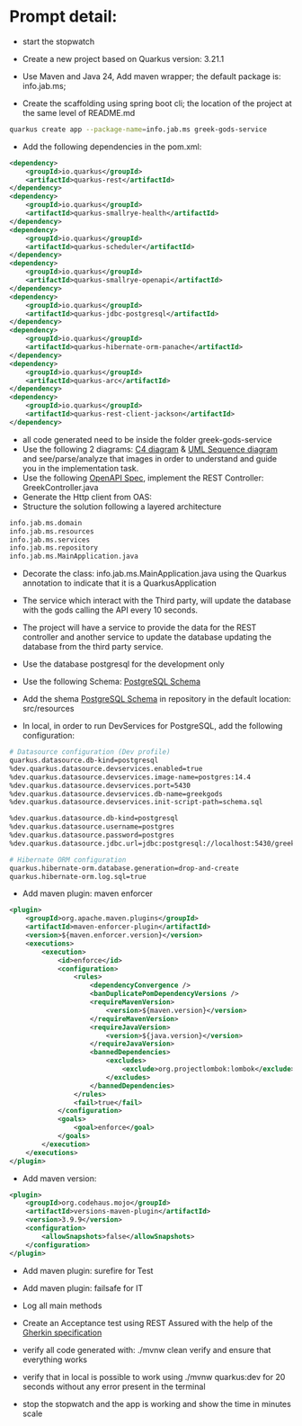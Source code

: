 # Prompt detail:

-  start the stopwatch

- Create a new project based on Quarkus version: 3.21.1
- Use Maven and Java 24, Add maven wrapper; the default package is: info.jab.ms;
- Create the scaffolding using spring boot cli; the location of the project at the same level of README.md 

```bash
quarkus create app --package-name=info.jab.ms greek-gods-service
```

- Add the following dependencies in the pom.xml:

```xml
<dependency>
    <groupId>io.quarkus</groupId>
    <artifactId>quarkus-rest</artifactId>
</dependency>
<dependency>
    <groupId>io.quarkus</groupId>
    <artifactId>quarkus-smallrye-health</artifactId>
</dependency>
<dependency>
    <groupId>io.quarkus</groupId>
    <artifactId>quarkus-scheduler</artifactId>
</dependency>
<dependency>
    <groupId>io.quarkus</groupId>
    <artifactId>quarkus-smallrye-openapi</artifactId>
</dependency>
<dependency>
    <groupId>io.quarkus</groupId>
    <artifactId>quarkus-jdbc-postgresql</artifactId>
</dependency>
<dependency>
    <groupId>io.quarkus</groupId>
    <artifactId>quarkus-hibernate-orm-panache</artifactId>
</dependency>
<dependency>
    <groupId>io.quarkus</groupId>
    <artifactId>quarkus-arc</artifactId>
</dependency>
<dependency>
    <groupId>io.quarkus</groupId>
    <artifactId>quarkus-rest-client-jackson</artifactId>
</dependency>
```

- all code generated need to be inside the folder greek-gods-service
- Use the following 2 diagrams: [C4 diagram](./structurizr-Component-001-thumbnail.png) & [UML Sequence diagram](./uml-sequence-diagram.png) and see/parse/analyze that images in order to understand and guide you in the implementation task.
- Use the following [OpenAPI Spec](./greekController-oas.yaml), implement the REST Controller: GreekController.java
- Generate the Http client from OAS: [](./my-json-server-oas.yaml)
- Structure the solution following a layered architecture

```bash
info.jab.ms.domain
info.jab.ms.resources
info.jab.ms.services
info.jab.ms.repository
info.jab.ms.MainApplication.java
```

- Decorate the class: info.jab.ms.MainApplication.java using the Quarkus annotation to indicate that it is a QuarkusApplication

- The service which interact with the Third party, will update the database with the gods calling the API every 10 seconds.
- The project will have a service to provide the data for the REST controller and another service to update the database updating the database from the third party service.
- Use the database postgresql for the development only
- Use the following Schema: [PostgreSQL Schema](./schema.sql)
- Add the shema [PostgreSQL Schema](./schema.sql) in repository in the default location: src/resources

- In local, in order to run DevServices for PostgreSQL, add the following configuration:

```bash
# Datasource configuration (Dev profile)
quarkus.datasource.db-kind=postgresql
%dev.quarkus.datasource.devservices.enabled=true
%dev.quarkus.datasource.devservices.image-name=postgres:14.4
%dev.quarkus.datasource.devservices.port=5430
%dev.quarkus.datasource.devservices.db-name=greekgods
%dev.quarkus.datasource.devservices.init-script-path=schema.sql

%dev.quarkus.datasource.db-kind=postgresql
%dev.quarkus.datasource.username=postgres
%dev.quarkus.datasource.password=postgres
%dev.quarkus.datasource.jdbc.url=jdbc:postgresql://localhost:5430/greekgods

# Hibernate ORM configuration
quarkus.hibernate-orm.database.generation=drop-and-create
quarkus.hibernate-orm.log.sql=true
```

- Add maven plugin: maven enforcer

```xml
<plugin>
    <groupId>org.apache.maven.plugins</groupId>
    <artifactId>maven-enforcer-plugin</artifactId>
    <version>${maven.enforcer.version}</version>
    <executions>
        <execution>
            <id>enforce</id>
            <configuration>
                <rules>
                    <dependencyConvergence />
                    <banDuplicatePomDependencyVersions />
                    <requireMavenVersion>
                        <version>${maven.version}</version>
                    </requireMavenVersion>
                    <requireJavaVersion>
                        <version>${java.version}</version>
                    </requireJavaVersion>
                    <bannedDependencies>
                        <excludes>
                            <exclude>org.projectlombok:lombok</exclude>
                        </excludes>
                    </bannedDependencies>
                </rules>
                <fail>true</fail>
            </configuration>
            <goals>
                <goal>enforce</goal>
            </goals>
        </execution>
    </executions>
</plugin> 
```

- Add maven version:

```xml
<plugin>
    <groupId>org.codehaus.mojo</groupId>
    <artifactId>versions-maven-plugin</artifactId>
    <version>3.9.9</version>
    <configuration>
        <allowSnapshots>false</allowSnapshots>
    </configuration>
</plugin>
```

- Add maven plugin: surefire for Test
- Add maven plugin: failsafe for IT
- Log all main methods

- Create an Acceptance test using REST Assured with the help of the [Gherkin specification](./greek_gods.feature)

- verify all code generated with: ./mvnw clean verify and ensure that everything works
- verify that in local is possible to work using ./mvnw quarkus:dev for 20 seconds without any error present in the terminal

-  stop the stopwatch and the app is working  and show the time in minutes scale